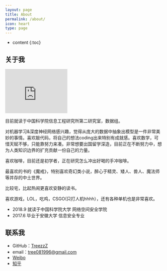 ```yaml
---
layout: page
title: About
permalink: /about/
icon: heart
type: page
---
```


* content
{:toc}

## 关于我

<iframe src="https://githubbadge.appspot.com/TreezzZ?s=1" style="border: 0;height: 142px;width: 200px;overflow: hidden;" frameBorder="0"></iframe>

目前就读于中国科学院信息工程研究所第二研究室，数据组。

对机器学习&深度神经网络感兴趣，觉得从庞大的数据中抽象出模型是一件非常美妙的事情。喜欢敲代码，将自己的想法coding出来特别有成就感。喜欢数学，可惜天赋不够，只能靠努力来凑。非常想要出国留学深造，目前正在不断努力中，想为人类知识边界的扩充贡献一份自己的力量。

喜欢咖啡，目前还是初学者，正在研究怎么冲出好喝的手冲咖啡。

最喜欢的书的《魔戒》，特别喜欢奇幻类小说，醉心于精灵、矮人、兽人、魔法师等并存的中土世界。

比较宅，比起热闹更喜欢安静的读书。

喜欢游戏，LOL，吃鸡，CSGO(只打人机hhhh），还有各种单机也是非常喜欢。

* 2018.9 就读于中国科学院大学 网络空间安全学院
* 2017.6 毕业于安徽大学 信息安全专业

## 联系我

* GitHub：[TreezzZ](https://github.com/TreezzZ)
* email：tree081996@gmail.com
* [Weibo](http://weibo.com/u/6357305137)
* [知乎](https://www.zhihu.com/people/Yuuji)
